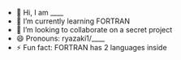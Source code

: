 - 👋 Hi, I am ____
- 🌱 I’m currently learning FORTRAN
- 💞️ I’m looking to collaborate on a secret project
- 😄 Pronouns: ryazaki1/____
- ⚡ Fun fact: FORTRAN has 2 languages inside
